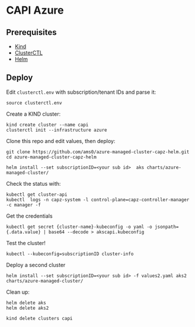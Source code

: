 # CAPI Azure

## Prerequisites

- [Kind](https://kind.sigs.k8s.io/)
- [ClusterCTL](https://cluster-api.sigs.k8s.io/clusterctl/overview.html)
- [Helm](https://helm.sh)

## Deploy

Edit `clusterctl.env` with subscription/tenant IDs and parse it:

```
source clusterctl.env
```

Create a KIND cluster:

```
kind create cluster --name capi
clusterctl init --infrastructure azure
```

Clone this repo and edit values, then deploy:

```
git clone https://github.com/ams0/azure-managed-cluster-capz-helm.git
cd azure-managed-cluster-capz-helm

helm install --set subscriptionID=<your sub id>  aks charts/azure-managed-cluster/ 
```

Check the status with:
```
kubectl get cluster-api
kubectl  logs -n capz-system -l control-plane=capz-controller-manager -c manager -f
```

Get the credentials

```
kubectl get secret {cluster-name}-kubeconfig -o yaml -o jsonpath={.data.value} | base64 --decode > akscapi.kubeconfig
```

Test the cluster!

```
kubectl --kubeconfig=subscriptionID cluster-info
```

Deploy a second cluster

```
helm install --set subscriptionID=<your sub id> -f values2.yaml aks2 charts/azure-managed-cluster/
```

Clean up:

```
helm delete aks
helm delete aks2

kind delete clusters capi
```